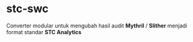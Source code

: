 # stc-swc
Converter modular untuk mengubah hasil audit **Mythril** / **Slither** menjadi format standar **STC Analytics**
